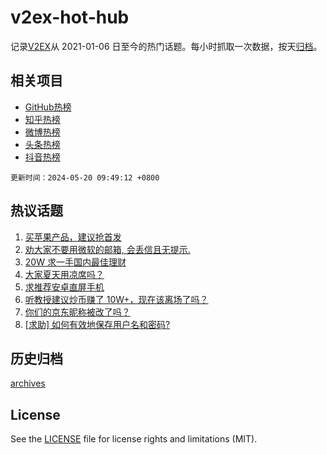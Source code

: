 # v2ex-hot-hub

 记录[V2EX](https://www.v2ex.com/)从 2021-01-06 日至今的热门话题。每小时抓取一次数据，按天[归档](archives)。
 
 ## 相关项目

- [GitHub热榜](https://github.com/snaildev/github-hot-hub)
- [知乎热榜](https://github.com/snaildev/zhihu-hot-hub)
- [微博热榜](https://github.com/snaildev/weibo-hot-hub)
- [头条热榜](https://github.com/snaildev/toutiao-hot-hub)
- [抖音热榜](https://github.com/snaildev/douyin-hot-hub)


 `更新时间：2024-05-20 09:49:12 +0800`

## 热议话题

1. [买苹果产品，建议抢首发](https://www.v2ex.com/t/1042069)
1. [劝大家不要用微软的邮箱, 会丢信且无提示.](https://www.v2ex.com/t/1042033)
1. [20W 求一手国内最佳理财](https://www.v2ex.com/t/1041974)
1. [大家夏天用凉席吗？](https://www.v2ex.com/t/1042004)
1. [求推荐安卓直屏手机](https://www.v2ex.com/t/1041971)
1. [听教授建议炒币赚了 10W+，现在该离场了吗？](https://www.v2ex.com/t/1042115)
1. [你们的京东昵称被改了吗？](https://www.v2ex.com/t/1042106)
1. [[求助] 如何有效地保存用户名和密码?](https://www.v2ex.com/t/1041961)

## 历史归档

[archives](archives)

## License

See the [LICENSE](LICENSE) file for license rights and limitations (MIT).
